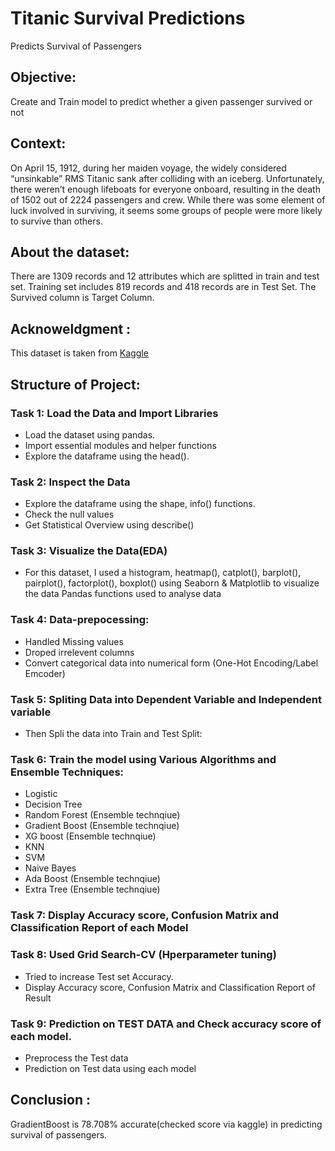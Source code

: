 # Titanic Survival Predictions 
Predicts Survival of Passengers

## Objective: 
Create and Train model to predict whether a given passenger survived or not

## Context:
On April 15, 1912, during her maiden voyage, the widely considered “unsinkable” RMS Titanic sank after colliding with an iceberg. Unfortunately, there weren’t enough lifeboats for everyone onboard, resulting in the death of 1502 out of 2224 passengers and crew.
While there was some element of luck involved in surviving, it seems some groups of people were more likely to survive than others.

## About the dataset:
There are 1309 records and 12 attributes which are splitted in train and test set. Training set includes 819 records and 418 records are in Test Set.
The Survived column is Target Column.

## Acknoweldgment :
This dataset is taken from <a href="https://www.kaggle.com/c/titanic/data"> Kaggle </a>

## Structure of Project: 

### Task 1: Load the Data and Import Libraries
- Load the dataset using pandas.
- Import essential modules and helper functions
- Explore the dataframe using the head().

### Task 2: Inspect the Data
- Explore the dataframe using the shape, info() functions.
- Check the null values
- Get Statistical Overview using describe()

### Task 3: Visualize the Data(EDA)
- For this dataset, I used a histogram, heatmap(), catplot(), barplot(), pairplot(), factorplot(), boxplot() using Seaborn & Matplotlib to visualize the data
Pandas functions used to analyse data

### Task 4: Data-prepocessing:
- Handled Missing values
- Droped irrelevent columns
- Convert categorical data into numerical form (One-Hot Encoding/Label Emcoder)

### Task 5: Spliting Data into Dependent Variable and Independent variable 
- Then Spli the data into Train and Test Split:

### Task 6: Train the model using Various Algorithms and Ensemble Techniques:
- Logistic
- Decision Tree
- Random Forest (Ensemble technqiue)
- Gradient Boost (Ensemble technqiue)
- XG boost (Ensemble technqiue)
- KNN
- SVM
- Naive Bayes
- Ada Boost (Ensemble technqiue)
- Extra Tree (Ensemble technqiue)

### Task 7: Display Accuracy score, Confusion Matrix and Classification Report of each Model 
### Task 8: Used Grid Search-CV (Hperparameter tuning)
- Tried to increase Test set Accuracy.
- Display Accuracy score, Confusion Matrix and Classification Report of Result 

### Task 9: Prediction on TEST DATA and Check accuracy score of each model.
- Preprocess the Test data
- Prediction on Test data using each model

## Conclusion :
GradientBoost is 78.708% accurate(checked score via kaggle) in predicting survival of passengers.
